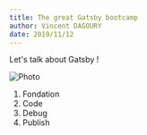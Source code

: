 ```yaml
---
title: The great Gatsby bootcamp
author: Vincent DAGOURY
date: 2019/11/12
---
```


Let's talk about Gatsby !

![Photo](./gatsby/photo.jpg)

1. Fondation
2. Code
3. Debug
4. Publish
